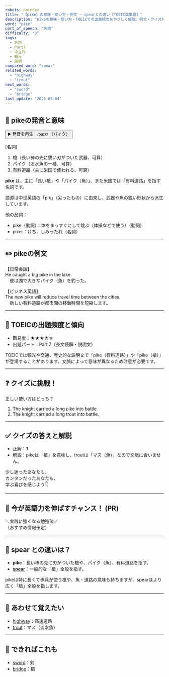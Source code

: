 ```yaml
---
robots: noindex
title: "【pike】の意味・使い方・例文 ― spearとの違い【TOEIC英単語】"
description: "pikeの意味・使い方・TOEICでの出題傾向をやさしく解説。例文・クイズ付きでspearとの違いもわかりやすく学べます。"
word: "pike"
part_of_speech: "名詞"
difficulty: "3"
tags:
  - 名詞
  - Part7
  - 中立的
  - 観光
  - 説明
compared_word: "spear"
related_words:
  - "highway"
  - "trout"
next_words:
  - "sword"
  - "bridge"
last_update: "2025-05-04"
---
```


## 🔰 pikeの発音と意味

<button class="play-audio" onclick="playTTS('pike')">
  <span class="play-audio-main">
    ▶️ 発音を再生　/paɪk/
  </span>
  <span class="play-audio-sub">
    （パイク）
  </span>
</button>

[名詞]  
1. 槍（長い棒の先に鋭い刃がついた武器、可算）  
2. パイク（淡水魚の一種、可算）  
3. 有料道路（主に米国で使われる、可算）

**pike** は、主に「長い槍」や「パイク（魚）」、また米国では「有料道路」を指す名詞です。

語源は中世英語の「pik」（尖ったもの）に由来し、武器や魚の鋭い形状から派生しています。

他の品詞：  
- pike（動詞）：体をまっすぐにして跳ぶ（体操などで使う）（動詞）
- piker：けち、しみったれ（名詞）

---

## ✏️ pikeの例文

【日常会話】  
He caught a big pike in the lake.  
　彼は湖で大きなパイク（魚）を釣った。

【ビジネス英語】  
The new pike will reduce travel time between the cities.  
　新しい有料道路が都市間の移動時間を短縮します。

---

## 🎯 TOEICの出題頻度と傾向

- 難易度：★★★☆☆
- 出題パート：Part 7（長文読解・説明文）

TOEICでは観光や交通、歴史的な説明文で「pike（有料道路）」や「pike（槍）」が登場することがあります。文脈によって意味が異なるため注意が必要です。

---

## ❓ クイズに挑戦！

正しい使い方はどっち？

1. The knight carried a long pike into battle.  
2. The knight carried a long trout into battle.

---

## ✅ クイズの答えと解説

- 正解：**1**
- 解説：pikeは「槍」を意味し、troutは「マス（魚）」なので文脈に合いません。

少し迷ったあなたも、  
カンタンだったあなたも、  
学ぶ喜びを感じよう👇️

---

## 🚀 今が英語力を伸ばすチャンス！ (PR)

<div class="info-center">
＼実践に強くなる勉強法／<br>  
（おすすめ情報予定）
</div>

---

## 🤔  spear との違いは？

- **pike**：長い棒の先に刃がついた槍や、パイク（魚）、有料道路を指す。
- **[spear](/spear)**：一般的な「槍」全般を指す。

pikeは特に長くて歩兵が使う槍や、魚・道路の意味も持ちますが、spearはより広く「槍」全般を指します。

---

## 🧩 あわせて覚えたい

- [highway](/highway)：高速道路
- [trout](/trout)：マス（淡水魚）

---

## 📖 できればこれも

- [sword](/sword)：剣
- [bridge](/bridge)：橋

<!-- cvid: aid32_bid46 -->
